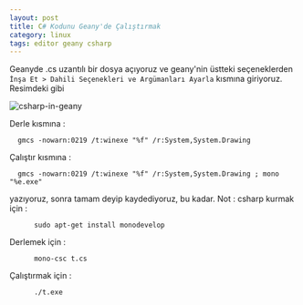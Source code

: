 ```yaml
---
layout: post
title: C# Kodunu Geany'de Çalıştırmak
category: linux
tags: editor geany csharp
---
```


Geanyde .cs uzantılı bir dosya açıyoruz ve geany'nin üstteki seçeneklerden  `İnşa Et > Dahili Seçenekleri ve Argümanları Ayarla` kısmına giriyoruz. Resimdeki gibi 

![csharp-in-geany](http://gdemir.github.io/file/csharp-in-geany.png)

Derle kısmına :

	  gmcs -nowarn:0219 /t:winexe "%f" /r:System,System.Drawing

Çalıştır kısmına :

	  gmcs -nowarn:0219 /t:winexe "%f" /r:System,System.Drawing ; mono "%e.exe"

yazıyoruz, sonra tamam deyip kaydediyoruz, bu kadar. Not : csharp kurmak için :

          sudo apt-get install monodevelop

Derlemek için :

          mono-csc t.cs

Çalıştırmak için :

          ./t.exe
